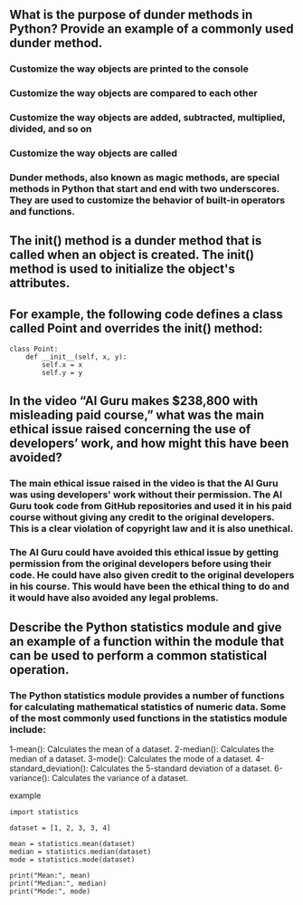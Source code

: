 ## What is the purpose of dunder methods in Python? Provide an example of a commonly used dunder method.

### Customize the way objects are printed to the console
### Customize the way objects are compared to each other
### Customize the way objects are added, subtracted, multiplied, divided, and so on
### Customize the way objects are called

### Dunder methods, also known as magic methods, are special methods in Python that start and end with two underscores. They are used to customize the behavior of built-in operators and functions.



## The __init__() method is a dunder method that is called when an object is created. The __init__() method is used to initialize the object's attributes.

## For example, the following code defines a class called Point and overrides the __init__() method:

```
class Point:
    def __init__(self, x, y):
        self.x = x
        self.y = y
```



## In the video “AI Guru makes $238,800 with misleading paid course,” what was the main ethical issue raised concerning the use of developers’ work, and how might this have been avoided?

### The main ethical issue raised in the video is that the AI Guru was using developers' work without their permission. The AI Guru took code from GitHub repositories and used it in his paid course without giving any credit to the original developers. This is a clear violation of copyright law and it is also unethical.


### The AI Guru could have avoided this ethical issue by getting permission from the original developers before using their code. He could have also given credit to the original developers in his course. This would have been the ethical thing to do and it would have also avoided any legal problems.


## Describe the Python statistics module and give an example of a function within the module that can be used to perform a common statistical operation.


### The Python statistics module provides a number of functions for calculating mathematical statistics of numeric data. Some of the most commonly used functions in the statistics module include:

1-mean(): Calculates the mean of a dataset.
2-median(): Calculates the median of a dataset.
3-mode(): Calculates the mode of a dataset.
4-standard_deviation(): Calculates the 5-standard deviation of a dataset.
6-variance(): Calculates the variance of a dataset.

example 
```
import statistics

dataset = [1, 2, 3, 3, 4]

mean = statistics.mean(dataset)
median = statistics.median(dataset)
mode = statistics.mode(dataset)

print("Mean:", mean)
print("Median:", median)
print("Mode:", mode)
```